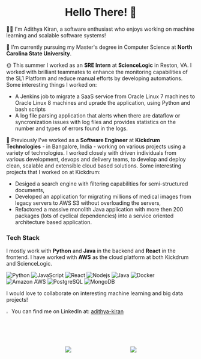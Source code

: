<h1 align='center'> Hello There! 👋</h1>

👨‍💻 I'm Adithya Kiran, a software enthusiast who enjoys working on machine learning and scalable software systems!

📖 I'm currently pursuing my Master's degree in Computer Science at **North Carolina State University**. 

🌞 This summer I worked as an **SRE Intern** at **ScienceLogic** in Reston, VA. I worked with brilliant teammates to enhance the monitoring capabilities of the SL1 Platform and reduce manual efforts by developing automations. Some interesting things I worked on:
- A Jenkins job to migrate a SaaS service from Oracle Linux 7 machines to Oracle Linux 8 machines and uprade the application, using Python and bash scripts
- A log file parsing application that alerts when there are dataflow or syncronization issues with log files and provides statistics on the number and types of errors found in the logs.

🏢 Previously I've worked as a **Software Engineer** at **Kickdrum Technologies** - in Bangalore, India - working on various projects using a variety of technologies. I worked closely with driven individuals from various development, devops and delivery teams, to develop and deploy clean, scalable and extensible cloud based solutions. Some interesting projects that I worked on at Kickdrum:
- Desiged a search engine with filtering capabilities for semi-structured documents, 
- Developed an application for migrating millions of medical images from legacy servers to AWS S3 without overloading the servers,
- Refactored a massive monolith Java application with more then 200 packages (lots of cyclical dependencies) into a service oriented architecture based application.

### Tech Stack

I mostly work with **Python** and **Java** in the backend and **React** in the frontend. I have worked with **AWS** as the cloud platform at both Kickdrum and ScienceLogic.

![Python](https://img.shields.io/badge/Python-3776AB?logo=python&logoColor=white)
![JavaScript](https://img.shields.io/badge/JavaScript-F7DF1E?logo=javascript&logoColor=black)
![React](https://img.shields.io/badge/React-20232A?logo=react&logoColor=61DAFB)
![Nodejs](https://img.shields.io/badge/Node.js-43853D?logo=node.js&logoColor=white)
![Java](https://img.shields.io/badge/Java-ED8B00?logo=openjdk&logoColor=white)
![Docker](https://img.shields.io/badge/-Docker-2496ED?logo=docker&logoColor=white)
![Amazon AWS](https://img.shields.io/badge/Amazon_AWS-232F3E?logo=amazon-aws&logoColor=white)
![PostgreSQL](https://img.shields.io/badge/PostgreSQL-316192?logo=postgresql&logoColor=white)
![MongoDB](https://img.shields.io/badge/-MongoDB-13aa52?logo=mongodb&logoColor=white)

I would love to collaborate on interesting machine learning and big data projects! 

<img src="https://img.icons8.com/color/48/000000/linkedin.png" width="2%"/> You can find me on LinkedIn at: [adithya-kiran](https://www.linkedin.com/in/adithya-kiran)


<div style="display: flex; flex-direction: row; justify-content: space-evenly">
 <img class="img" src="https://github-readme-stats.vercel.app/api?username=adi-kiran&theme=transparent&show_icons=true&hide=contribs&include_all_commits=true&rank_icon=github&custom_title=Some+Fun+Stats" />
 <img class="img" src="https://github-readme-stats.vercel.app/api/top-langs/?username=adi-kiran&size_weight=0.5&count_weight=0.5&hide_progress=true&theme=transparent" />
</div>

<!--
**adi-kiran/adi-kiran** is a ✨ _special_ ✨ repository because its `README.md` (this file) appears on your GitHub profile.

Here are some ideas to get you started:

- 🔭 I’m currently working on ...
- 🌱 I’m currently learning ...
- 👯 I’m looking to collaborate on ...
- 🤔 I’m looking for help with ...
- 💬 Ask me about ...
- 📫 How to reach me: ...
- 😄 Pronouns: ...
- ⚡ Fun fact: ...
-->
